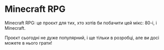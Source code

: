 # Minecraft RPG
Minecraft RPG: це проєкт для тих, хто хотів би побачити цей мікс: 80-і, і Minecraft.

Проєкт сьогодні не дуже популярний, і ще тільки в розробці, але ви досі можете в нього грати!

